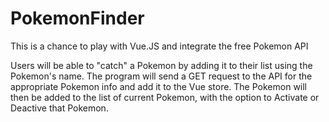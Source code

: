# PokemonFinder

This is a chance to play with Vue.JS and integrate the free Pokemon API

Users will be able to "catch" a Pokemon by adding it to their list using the Pokemon's name.
The program will send a GET request to the API for the appropriate Pokemon info and add it to the Vue store.
The Pokemon will then be added to the list of current Pokemon, with the option to Activate or Deactive that Pokemon.
